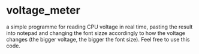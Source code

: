 # voltage_meter
a simple programme for reading CPU voltage in real time, pasting the result into notepad and changing the font sizze accordingly to how the voltage changes (the bigger voltage, the bigger the font size). Feel free to use this code.
